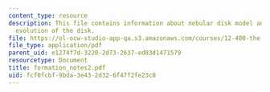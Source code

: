 ```yaml
---
content_type: resource
description: This file contains information about nebular disk model and chemical
  evolution of the disk.
file: https://ol-ocw-studio-app-qa.s3.amazonaws.com/courses/12-400-the-solar-system-spring-2006/fcf0fcbf9bda3e432d326f47f2fe23c0_formation_notes2.pdf
file_type: application/pdf
parent_uid: e1274f7d-3220-2d73-2637-ed83d1471579
resourcetype: Document
title: formation_notes2.pdf
uid: fcf0fcbf-9bda-3e43-2d32-6f47f2fe23c0
---
```


